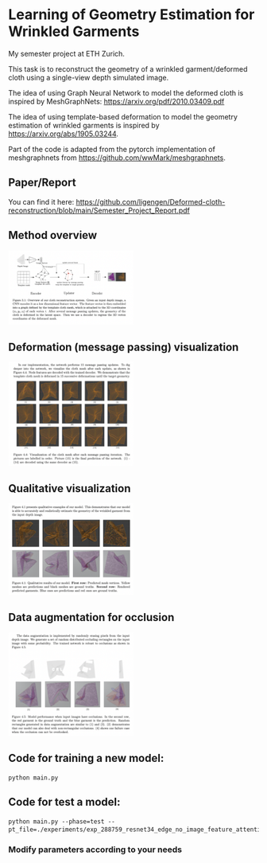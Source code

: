 # Learning of Geometry Estimation for Wrinkled Garments

My semester project at ETH Zurich.

This task is to reconstruct the geometry of a wrinkled garment/deformed cloth using a single-view depth simulated image.

The idea of using Graph Neural Network to model the deformed cloth is inspired by MeshGraphNets: https://arxiv.org/pdf/2010.03409.pdf

The idea of using template-based deformation to model the geometry estimation of wrinkled garments is inspired by https://arxiv.org/abs/1905.03244.

Part of the code is adapted from the pytorch implementation of meshgraphnets from https://github.com/wwMark/meshgraphnets.

## Paper/Report
You can find it here: https://github.com/ligengen/Deformed-cloth-reconstruction/blob/main/Semester_Project_Report.pdf

## Method overview
<img src="img/overview.png" width="50%" height="50%" />

## Deformation (message passing) visualization
<img src="img/mp.png" width="50%" height="50%" />

## Qualitative visualization
<img src="img/qual.png" width="50%" height="50%" />

## Data augmentation for occlusion
<img src="img/occ.png" width="50%" height="50%" />


## Code for training a new model:
```
python main.py
```

## Code for test a model:
```
python main.py --phase=test --pt_file=./experiments/exp_288759_resnet34_edge_no_image_feature_attention/bestmodel_0189_0.0082321205.pt

```
### Modify parameters according to your needs
